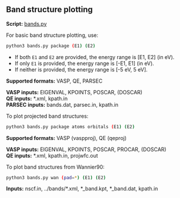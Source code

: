 ## Band structure plotting
**Script:** [bands.py](https://github.com/tangzhao20/dftscr/blob/main/src/bands.py)  

For basic band structure plotting, use:  
```bash
python3 bands.py package (E1) (E2)
```
* If both `E1` and `E2` are provided, the energy range is [E1, E2] (in eV).  
* If only `E1` is provided, the energy range is [-E1, E1] (in eV).  
* If neither is provided, the energy range is [-5 eV, 5 eV].  

**Supported formats:** VASP, QE, PARSEC  

**VASP inputs:** EIGENVAL, KPOINTS, POSCAR, (DOSCAR)  
**QE inputs:** \*.xml, kpath.in  
**PARSEC inputs:** bands.dat, parsec.in, kpath.in

To plot projected band structures:  
```bash
python3 bands.py package atoms orbitals (E1) (E2)
```
**Supported formats:** VASP (vaspproj), QE (qeproj)  

**VASP inputs:** EIGENVAL, KPOINTS, POSCAR, PROCAR, (DOSCAR)  
**QE inputs:** \*.xml, kpath.in, projwfc.out

To plot band structures from Wannier90:  
```bash
python3 bands.py wan (pad=*) (E1) (E2)
```
**Inputs:** nscf.in, ../bands/\*.xml, \*\_band.kpt, \*\_band.dat, kpath.in

